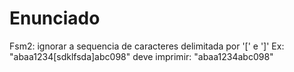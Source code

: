 # Enunciado
Fsm2:     ignorar  a sequencia de caracteres delimitada
         por '[' e ']'
 Ex:     "abaa1234[sdklfsda]abc098" 
         deve imprimir:     "abaa1234abc098"
